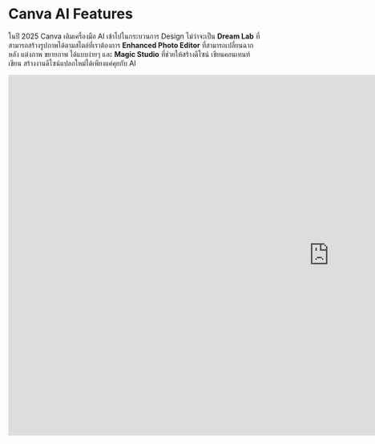 # Canva AI Features

ในปี 2025 Canva เติมเครื่องมือ AI เข้าไปในกระบวนการ Design ไม่ว่าจะเป็น **Dream Lab** ที่สามารถสร้างรูปภาพได้ตามสไตล์ที่เราต้องการ **Enhanced Photo Editor** ที่สามารถเปลี่ยนฉากหลัง แต่งภาพ ขยายภาพ ได้แบบง่ายๆ และ **Magic Studio** ที่ช่วยให้สร้างดีไซน์ เขียนคอนเทนท์ เขียน สร้างงานดีไซน์แปลกใหม่ได้เพียงแค่คุยกับ AI

<div class="video-wrapper">
  <iframe width="1280" height="720" src="https://www.youtube.com/watch?v=9qFVpf3FmEQ" frameborder="0" allowfullscreen></iframe>
</div>